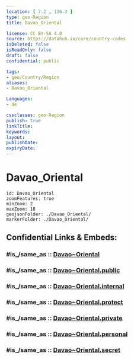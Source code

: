 ```yaml
---
location: [ 7.2 , 126.3 ] 
type: geo-Region
title: Davao_Oriental

license: CC BY-SA 4.0
source: https://datahub.io/core/country-codes
isDeleted: false
isReadOnly: false
draft: false
confidential: public

tags:
- geo/Country/Region
aliases:
- Davao_Oriental

Languages:
- de

cssclasses: geo-Region
publish: true
linkTitle: 
keywords: 
layout: 
publishDate: 
expiryDate: 
---
```


# Davao_Oriental

```leaflet
id: Davao_Oriental
zoomFeatures: true 
minZoom: 2 
maxZoom: 18
geojsonFolder: ./Davao_Oriental/
markerFolder: ./Davao_Oriental/
```


## Confidential Links & Embeds: 

### #is_/same_as :: [Davao~Oriental](/_Standards/Earth/Continent/Asia/Asia~South~East/Malay_Archipelago/Philippines/Regions~Philippines/Davao~Oriental.md) 

### #is_/same_as :: [Davao~Oriental.public](/_public/Earth/Continent/Asia/Asia~South~East/Malay_Archipelago/Philippines/Regions~Philippines/Davao~Oriental.public.md) 

### #is_/same_as :: [Davao~Oriental.internal](/_internal/Earth/Continent/Asia/Asia~South~East/Malay_Archipelago/Philippines/Regions~Philippines/Davao~Oriental.internal.md) 

### #is_/same_as :: [Davao~Oriental.protect](/_protect/Earth/Continent/Asia/Asia~South~East/Malay_Archipelago/Philippines/Regions~Philippines/Davao~Oriental.protect.md) 

### #is_/same_as :: [Davao~Oriental.private](/_private/Earth/Continent/Asia/Asia~South~East/Malay_Archipelago/Philippines/Regions~Philippines/Davao~Oriental.private.md) 

### #is_/same_as :: [Davao~Oriental.personal](/_personal/Earth/Continent/Asia/Asia~South~East/Malay_Archipelago/Philippines/Regions~Philippines/Davao~Oriental.personal.md) 

### #is_/same_as :: [Davao~Oriental.secret](/_secret/Earth/Continent/Asia/Asia~South~East/Malay_Archipelago/Philippines/Regions~Philippines/Davao~Oriental.secret.md)

